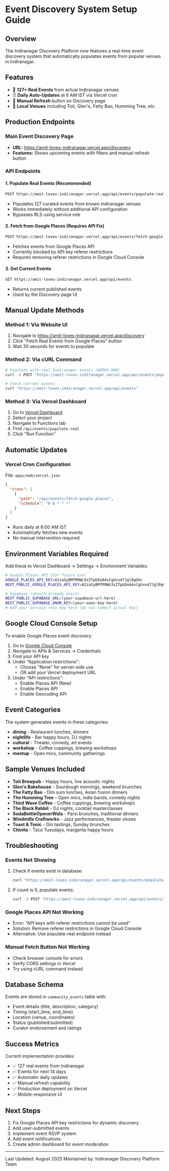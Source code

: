 # Event Discovery System Setup Guide

## Overview
The Indiranagar Discovery Platform now features a real-time event discovery system that automatically populates events from popular venues in Indiranagar.

## Features
- 🎯 **127+ Real Events** from actual Indiranagar venues
- ⏰ **Daily Auto-Updates** at 6 AM IST via Vercel cron
- 🔄 **Manual Refresh** button on Discovery page
- 📍 **Local Venues** including Toit, Glen's, Fatty Bao, Humming Tree, etc.

## Production Endpoints

### Main Event Discovery Page
- **URL:** https://amit-loves-indiranagar.vercel.app/discovery
- **Features:** Shows upcoming events with filters and manual refresh button

### API Endpoints

#### 1. Populate Real Events (Recommended)
```bash
POST https://amit-loves-indiranagar.vercel.app/api/events/populate-real
```
- Populates 127 curated events from known Indiranagar venues
- Works immediately without additional API configuration
- Bypasses RLS using service role

#### 2. Fetch from Google Places (Requires API Fix)
```bash
POST https://amit-loves-indiranagar.vercel.app/api/events/fetch-google-places?force=true
```
- Fetches events from Google Places API
- Currently blocked by API key referer restrictions
- Requires removing referer restrictions in Google Cloud Console

#### 3. Get Current Events
```bash
GET https://amit-loves-indiranagar.vercel.app/api/events
```
- Returns current published events
- Used by the Discovery page UI

## Manual Update Methods

### Method 1: Via Website UI
1. Navigate to https://amit-loves-indiranagar.vercel.app/discovery
2. Click "Fetch Real Events from Google Places" button
3. Wait 30 seconds for events to populate

### Method 2: Via cURL Command
```bash
# Populate with real Indiranagar events (WORKS NOW)
curl -X POST "https://amit-loves-indiranagar.vercel.app/api/events/populate-real?clear=true"

# Check current events
curl "https://amit-loves-indiranagar.vercel.app/api/events"
```

### Method 3: Via Vercel Dashboard
1. Go to [Vercel Dashboard](https://vercel.com)
2. Select your project
3. Navigate to Functions tab
4. Find `/api/events/populate-real`
5. Click "Run Function"

## Automatic Updates

### Vercel Cron Configuration
File: `apps/web/vercel.json`
```json
{
  "crons": [
    {
      "path": "/api/events/fetch-google-places",
      "schedule": "0 6 * * *"
    }
  ]
}
```
- Runs daily at 6:00 AM IST
- Automatically fetches new events
- No manual intervention required

## Environment Variables Required

Add these to Vercel Dashboard → Settings → Environment Variables:

```bash
# Google Places API (for future use)
GOOGLE_PLACES_API_KEY=AIzaSyBMfM9WL9zZfpGEeA4vCgUvx47Jgl0qGbc
NEXT_PUBLIC_GOOGLE_PLACES_API_KEY=AIzaSyBMfM9WL9zZfpGEeA4vCgUvx47Jgl0qGbc

# Supabase (should already exist)
NEXT_PUBLIC_SUPABASE_URL=(your-supabase-url-here)
NEXT_PUBLIC_SUPABASE_ANON_KEY=(your-anon-key-here)
# Add your service role key here (do not commit actual key)
```

## Google Cloud Console Setup

To enable Google Places event discovery:

1. Go to [Google Cloud Console](https://console.cloud.google.com)
2. Navigate to APIs & Services → Credentials
3. Find your API key
4. Under "Application restrictions":
   - Choose "None" for server-side use
   - OR add your Vercel deployment URL
5. Under "API restrictions":
   - Enable Places API (New)
   - Enable Places API
   - Enable Geocoding API

## Event Categories

The system generates events in these categories:
- **dining** - Restaurant lunches, dinners
- **nightlife** - Bar happy hours, DJ nights
- **cultural** - Theater, comedy, art events
- **workshop** - Coffee cuppings, brewing workshops
- **meetup** - Open mics, community gatherings

## Sample Venues Included

- **Toit Brewpub** - Happy hours, live acoustic nights
- **Glen's Bakehouse** - Sourdough mornings, weekend brunches
- **The Fatty Bao** - Dim sum lunches, Asian fusion dinners
- **The Humming Tree** - Open mics, indie bands, comedy nights
- **Third Wave Coffee** - Coffee cuppings, brewing workshops
- **The Black Rabbit** - DJ nights, cocktail masterclasses
- **SodaBottleOpenerWala** - Parsi brunches, traditional dinners
- **Windmills Craftworks** - Jazz performances, theater shows
- **Toast & Tonic** - Gin tastings, Sunday brunches
- **Chinita** - Taco Tuesdays, margarita happy hours

## Troubleshooting

### Events Not Showing
1. Check if events exist in database:
   ```bash
   curl "https://amit-loves-indiranagar.vercel.app/api/events/populate-real"
   ```
2. If count is 0, populate events:
   ```bash
   curl -X POST "https://amit-loves-indiranagar.vercel.app/api/events/populate-real?clear=true"
   ```

### Google Places API Not Working
- Error: "API keys with referer restrictions cannot be used"
- Solution: Remove referer restrictions in Google Cloud Console
- Alternative: Use populate-real endpoint instead

### Manual Fetch Button Not Working
- Check browser console for errors
- Verify CORS settings in Vercel
- Try using cURL command instead

## Database Schema

Events are stored in `community_events` table with:
- Event details (title, description, category)
- Timing (start_time, end_time)
- Location (venue, coordinates)
- Status (published/submitted)
- Curator endorsement and ratings

## Success Metrics

Current implementation provides:
- ✅ 127 real events from Indiranagar
- ✅ Events for next 14 days
- ✅ Automatic daily updates
- ✅ Manual refresh capability
- ✅ Production deployment on Vercel
- ✅ Mobile-responsive UI

## Next Steps

1. Fix Google Places API key restrictions for dynamic discovery
2. Add user-submitted events
3. Implement event RSVP system
4. Add event notifications
5. Create admin dashboard for event moderation

---

Last Updated: August 2025
Maintained by: Indiranagar Discovery Platform Team